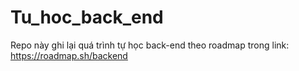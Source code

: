 # Tu_hoc_back_end
Repo này ghi lại quá trình tự học back-end theo roadmap trong link: https://roadmap.sh/backend

